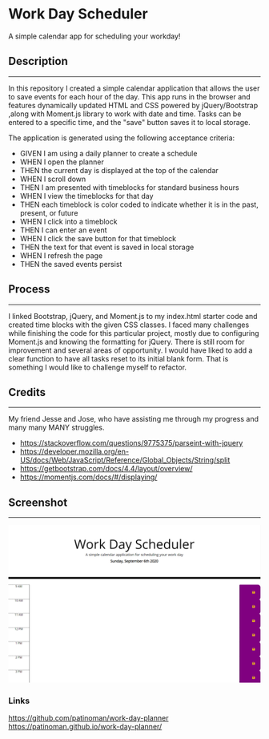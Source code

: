 # **Work Day Scheduler**

A simple calendar app for scheduling your workday!

## Description

---

In this repository I created a simple calendar application that allows the user to save events for each hour of the day. This app runs in the browser and features dynamically updated HTML and CSS powered by jQuery/Bootstrap ,along with Moment.js library to work with date and time. Tasks can be entered to a specific time, and the "save" button saves it to local storage.

The application is generated using the following acceptance criteria:

- GIVEN I am using a daily planner to create a schedule
- WHEN I open the planner
- THEN the current day is displayed at the top of the calendar
- WHEN I scroll down
- THEN I am presented with timeblocks for standard business hours
- WHEN I view the timeblocks for that day
- THEN each timeblock is color coded to indicate whether it is in the past, present, or future
- WHEN I click into a timeblock
- THEN I can enter an event
- WHEN I click the save button for that timeblock
- THEN the text for that event is saved in local storage
- WHEN I refresh the page
- THEN the saved events persist

## Process

---

I linked Bootstrap, jQuery, and Moment.js to my index.html starter code and created time blocks with the given CSS classes. I faced many challenges while finishing the code for this particular project, mostly due to configuring Moment.js and knowing the formatting for jQuery. There is still room for improvement and several areas of opportunity. I would have liked to add a clear function to have all tasks reset to its initial blank form. That is something I would like to challenge myself to refactor.

## Credits

---

My friend Jesse and Jose, who have assisting me through my progress and many many MANY struggles.

- https://stackoverflow.com/questions/9775375/parseint-with-jquery
- https://developer.mozilla.org/en-US/docs/Web/JavaScript/Reference/Global_Objects/String/split
- https://getbootstrap.com/docs/4.4/layout/overview/
- https://momentjs.com/docs/#/displaying/

## Screenshot

---

![Workday Planner](images\Capture.PNG)

### Links

https://github.com/patinoman/work-day-planner
https://patinoman.github.io/work-day-planner/
